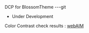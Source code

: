 DCP for BlossomTheme
---git
- Under Development

Color Contrast check results : [webAIM](https://webaim.org/resources/contrastchecker/?fcolor=FF058D&bcolor=10111B)